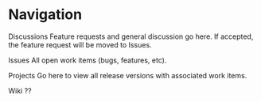 # Navigation

Discussions
  Feature requests and general discussion go here.
  If accepted, the feature request will be moved to Issues.

Issues
  All open work items (bugs, features, etc).

Projects
  Go here to view all release versions with associated work items.

Wiki
  ??
